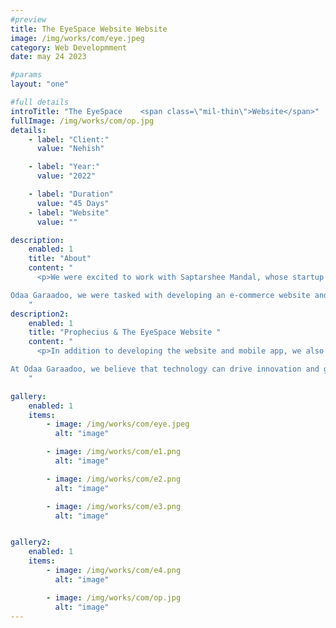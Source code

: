 ```yaml
---
#preview
title: The EyeSpace Website Website
image: /img/works/com/eye.jpeg
category: Web Developmment
date: may 24 2023

#params
layout: "one"

#full details
introTitle: "The EyeSpace    <span class=\"mil-thin\">Website</span>"
fullImage: /img/works/com/op.jpg
details:
    - label: "Client:"
      value: "Nehish"

    - label: "Year:"
      value: "2022"

    - label: "Duration"
      value: "45 Days"
    - label: "Website"
      value: ""

description:
    enabled: 1
    title: "About"
    content: "
      <p>We were excited to work with Saptarshee Mandal, whose startup has been making waves across the globe in the medical equipment industry. Saptarshee Mandal's company sells medical equipment for ophthalmologists and has multiple branches worldwide, with their CEO traveling around the world to promote their products.

Odaa Garaadoo, we were tasked with developing an e-commerce website and a mobile app that would allow ophthalmologists and hospitals to purchase medical equipment directly from Saptarshee Mandal's company. We utilized Laravel, PHP, and Flutter to build a website and mobile app that's intuitive, user-friendly, and secure, ensuring that their customers can have a seamless purchasing experience.</p>
    "
description2:
    enabled: 1
    title: "Prophecius & The EyeSpace Website "
    content: "
      <p>In addition to developing the website and mobile app, we also provided marketing services to promote Saptarshee Mandal's products and increase their reach. As a startup with great potential, we're proud to have played a part in their success and to be their marketing partner.

At Odaa Garaadoo, we believe that technology can drive innovation and growth in any industry, and we're thrilled to have helped Saptarshee Mandal's company leverage technology to establish their online presence and grow their business..</p>
    "

gallery: 
    enabled: 1
    items:
        - image: /img/works/com/eye.jpeg
          alt: "image"

        - image: /img/works/com/e1.png
          alt: "image"

        - image: /img/works/com/e2.png
          alt: "image"

        - image: /img/works/com/e3.png
          alt: "image"


gallery2: 
    enabled: 1
    items:
        - image: /img/works/com/e4.png
          alt: "image"

        - image: /img/works/com/op.jpg
          alt: "image"
---
```

